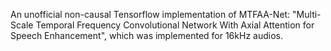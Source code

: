 An unofficial non-causal Tensorflow implementation of MTFAA-Net: "Multi-Scale Temporal Frequency Convolutional Network With Axial Attention for Speech Enhancement", which was implemented for 16kHz audios.
